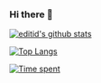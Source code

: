 ### Hi there 👋

[![editid's github stats](https://vercel-steel.vercel.app/api?username=editid0&count_private=true&theme=dark)](https://github.com/anuraghazra/github-readme-stats)

[![Top Langs](https://vercel-steel.vercel.app/api/top-langs/?username=editid0&count_private=true&theme=dark)](https://github.com/anuraghazra/github-readme-stats)

[![Time spent](https://github-readme-stats.vercel.app/api/wakatime?username=editid)](https://github.com/anuraghazra/github-readme-stats)
